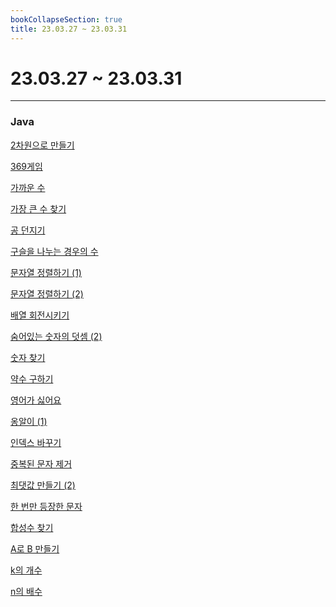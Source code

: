 ```yaml
---
bookCollapseSection: true
title: 23.03.27 ~ 23.03.31
---
```

# 23.03.27 ~ 23.03.31
---
### Java

[2차원으로 만들기](2차원으로%20만들기.md)

[369게임](369게임.md)

[가까운 수](가까운%20수.md)

[가장 큰 수 찾기](가장%20큰%20수%20찾기.md)

[공 던지기](공%20던지기.md)

[구슬을 나누는 경우의 수](구슬을%20나누는%20경우의%20수.md)

[문자열 정렬하기 (1)](문자열%20정렬하기%20(1).md)

[문자열 정렬하기 (2)](문자열%20정렬하기%20(2).md)

[배열 회전시키기](배열%20회전시키기.md)

[숨어있는 숫자의 덧셈 (2)](숨어있는%20숫자의%20덧셈%20(2).md)

[숫자 찾기](숫자%20찾기.md)

[약수 구하기](약수%20구하기.md)

[영어가 싫어요](영어가%20싫어요.md)

[옹알이 (1)](옹알이%20(1).md)

[인덱스 바꾸기](인덱스%20바꾸기.md)

[중복된 문자 제거](중복된%20문자%20제거.md)

[최댓값 만들기 (2)](최댓값%20만들기%20(2).md)

[한 번만 등장한 문자](한%20번만%20등장한%20문자.md)

[합성수 찾기](합성수%20찾기.md)

[A로 B 만들기](A로%20B%20만들기.md)

[k의 개수](k의%20개수.md)

[n의 배수](Coding%20Test/23.03/5주차/n의%20배수.md)